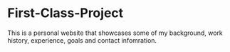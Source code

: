 # First-Class-Project
This is a personal website that showcases some of my background, work history, experience, goals and contact infomration. 
